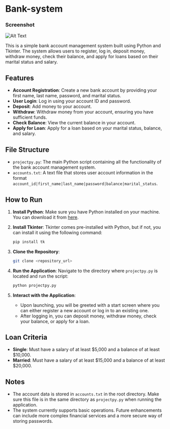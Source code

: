 # Bank-system
### Screenshot
![Alt Text](https://raw.githubusercontent.com/kareem-hijjawi/portfoliomedia/main/bankaccount.gif)

This is a simple bank account management system built using Python and Tkinter. The system allows users to register, log in, deposit money, withdraw money, check their balance, and apply for loans based on their marital status and salary.

## Features

- **Account Registration**: Create a new bank account by providing your first name, last name, password, and marital status.
- **User Login**: Log in using your account ID and password.
- **Deposit**: Add money to your account.
- **Withdraw**: Withdraw money from your account, ensuring you have sufficient funds.
- **Check Balance**: View the current balance in your account.
- **Apply for Loan**: Apply for a loan based on your marital status, balance, and salary.

## File Structure

- `projectpy.py`: The main Python script containing all the functionality of the bank account management system.
- `accounts.txt`: A text file that stores user account information in the format `account_id|first_name|last_name|password|balance|marital_status`.

## How to Run

1. **Install Python**: Make sure you have Python installed on your machine. You can download it from [here](https://www.python.org/downloads/).

2. **Install Tkinter**: Tkinter comes pre-installed with Python, but if not, you can install it using the following command:
    ```bash
    pip install tk
    ```

3. **Clone the Repository**:
    ```bash
    git clone <repository_url>
    ```

4. **Run the Application**:
    Navigate to the directory where `projectpy.py` is located and run the script:
    ```bash
    python projectpy.py
    ```

5. **Interact with the Application**:
    - Upon launching, you will be greeted with a start screen where you can either register a new account or log in to an existing one.
    - After logging in, you can deposit money, withdraw money, check your balance, or apply for a loan.

## Loan Criteria

- **Single**: Must have a salary of at least $5,000 and a balance of at least $10,000.
- **Married**: Must have a salary of at least $15,000 and a balance of at least $20,000.

## Notes

- The account data is stored in `accounts.txt` in the root directory. Make sure this file is in the same directory as `projectpy.py` when running the application.
- The system currently supports basic operations. Future enhancements can include more complex financial services and a more secure way of storing passwords.

